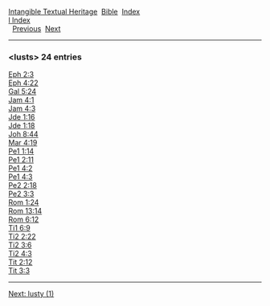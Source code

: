 [Intangible Textual Heritage](../../index)  [Bible](../index) 
[Index](index)   
[l Index](_l_)  
  [Previous](c06973)  [Next](c06975) 

------------------------------------------------------------------------

### &lt;lusts&gt; 24 entries

[Eph 2:3](../kjv/eph002.htm#003)  
[Eph 4:22](../kjv/eph004.htm#022)  
[Gal 5:24](../kjv/gal005.htm#024)  
[Jam 4:1](../kjv/jam004.htm#001)  
[Jam 4:3](../kjv/jam004.htm#003)  
[Jde 1:16](../kjv/jde001.htm#016)  
[Jde 1:18](../kjv/jde001.htm#018)  
[Joh 8:44](../kjv/joh008.htm#044)  
[Mar 4:19](../kjv/mar004.htm#019)  
[Pe1 1:14](../kjv/pe1001.htm#014)  
[Pe1 2:11](../kjv/pe1002.htm#011)  
[Pe1 4:2](../kjv/pe1004.htm#002)  
[Pe1 4:3](../kjv/pe1004.htm#003)  
[Pe2 2:18](../kjv/pe2002.htm#018)  
[Pe2 3:3](../kjv/pe2003.htm#003)  
[Rom 1:24](../kjv/rom001.htm#024)  
[Rom 13:14](../kjv/rom013.htm#014)  
[Rom 6:12](../kjv/rom006.htm#012)  
[Ti1 6:9](../kjv/ti1006.htm#009)  
[Ti2 2:22](../kjv/ti2002.htm#022)  
[Ti2 3:6](../kjv/ti2003.htm#006)  
[Ti2 4:3](../kjv/ti2004.htm#003)  
[Tit 2:12](../kjv/tit002.htm#012)  
[Tit 3:3](../kjv/tit003.htm#003)  

------------------------------------------------------------------------

[Next: lusty (1)](c06975)
